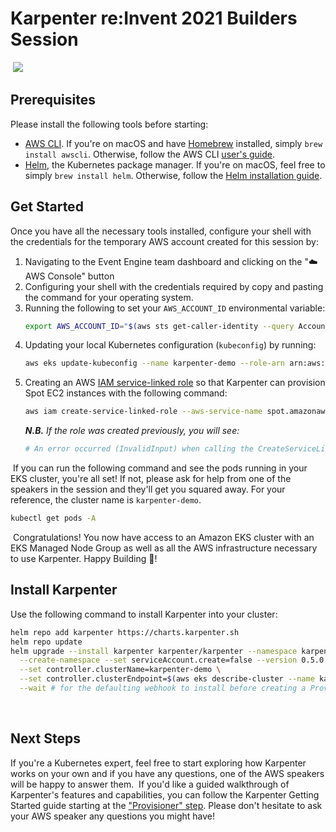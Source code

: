 # Karpenter re:Invent 2021 Builders Session
​
![](https://github.com/aws/karpenter/raw/main/website/static/banner.png)
​
## Prerequisites
Please install the following tools before starting:
- [AWS CLI](https://aws.amazon.com/cli/). If you're on macOS and have [Homebrew](https://brew.sh/) installed, simply `brew install awscli`. Otherwise, follow the AWS CLI [user's guide](https://docs.aws.amazon.com/cli/latest/userguide/cli-chap-getting-started.html).
- [Helm](https://helm.sh/docs/intro/install/), the Kubernetes package manager. If you're on macOS, feel free to simply `brew install helm`. Otherwise, follow the [Helm installation guide](https://helm.sh/docs/intro/install/).
​
## Get Started
Once you have all the necessary tools installed, configure your shell with the credentials for the temporary AWS account created for this session by:
1. Navigating to the Event Engine team dashboard and clicking on the "☁️ AWS Console" button
2. Configuring your shell with the credentials required by copy and pasting the command for your operating system.
3. Running the following to set your `AWS_ACCOUNT_ID` environmental variable:
    ```bash
    export AWS_ACCOUNT_ID="$(aws sts get-caller-identity --query Account --output text)"
    ```
4. Updating your local Kubernetes configuration (`kubeconfig`) by running:
    ```bash
    aws eks update-kubeconfig --name karpenter-demo --role-arn arn:aws:iam::${AWS_ACCOUNT_ID}:role/KarpenterEESetupRole-karpenter-demo
    ```
5. Creating an AWS [IAM service-linked role](https://docs.aws.amazon.com/IAM/latest/UserGuide/using-service-linked-roles.html) so that Karpenter can provision Spot EC2 instances with the following command:
    ```bash
    aws iam create-service-linked-role --aws-service-name spot.amazonaws.com
    ```
    _**N.B.** If the role was created previously, you will see:_
    ```bash
    # An error occurred (InvalidInput) when calling the CreateServiceLinkedRole operation: Service role name AWSServiceRoleForEC2Spot has been taken in this account, please try a different suffix.
    ```
​
If you can run the following command and see the pods running in your EKS cluster, you're all set! If not, please ask for help from one of the speakers in the session and they'll get you squared away. For your reference, the cluster name is `karpenter-demo`.
```bash
kubectl get pods -A
```
​
Congratulations! You now have access to an Amazon EKS cluster with an EKS Managed Node Group as well as all the AWS infrastructure necessary to use Karpenter.
Happy Building 🔨!
​
## Install Karpenter
 Use the following command to install Karpenter into your cluster:
```bash
helm repo add karpenter https://charts.karpenter.sh
helm repo update
helm upgrade --install karpenter karpenter/karpenter --namespace karpenter \
  --create-namespace --set serviceAccount.create=false --version 0.5.0 \
  --set controller.clusterName=karpenter-demo \
  --set controller.clusterEndpoint=$(aws eks describe-cluster --name karpenter-demo --query "cluster.endpoint" --output json) \
  --wait # for the defaulting webhook to install before creating a Provisioner
```
​
## Next Steps
If you're a Kubernetes expert, feel free to start exploring how Karpenter works on your own and if you have any questions, one of the AWS speakers will be happy to answer them.
​
If you'd like a guided walkthrough of Karpenter's features and capabilities, you can follow the Karpenter Getting Started guide starting at the ["Provisioner" step](https://karpenter.sh/docs/getting-started/#provisioner). Please don't hesitate to ask your AWS speaker any questions you might have!
